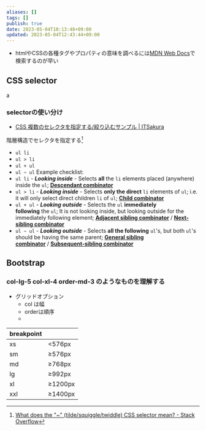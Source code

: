 ```yaml
---
aliases: []
tags: []
publish: true
date: 2023-05-04T10:13:48+09:00
updated: 2023-05-04T12:43:44+09:00
---
```


- htmlやCSSの各種タグやプロパティの意味を調べるには[MDN Web Docs](https://developer.mozilla.org/ja/)で検索するのが早い

## CSS selector
a
### selectorの使い分け
- [CSS 複数のセレクタを指定する/絞り込むサンプル \| ITSakura](https://itsakura.com/css-multi-selector#s2)

階層構造でセレクタを指定する[^1]
-  `ul li`
- `ul > li`
-  `ul + ul`
-  `ul ~ ul`
Example checklist:
-  `ul li` - _**Looking inside**_ - Selects **all** the `li` elements placed (anywhere) inside the `ul`; [**Descendant combinator**](https://developer.mozilla.org/en-US/docs/Web/CSS/Descendant_combinator)
- `ul > li` - _**Looking inside**_ - Selects **only the direct** `li` elements of `ul`; i.e. it will only select direct children `li` of `ul`; [**Child combinator**](https://developer.mozilla.org/en-US/docs/Web/CSS/Child_combinator)
-  `ul + ul` - _**Looking outside**_ - Selects the `ul` **immediately following** the `ul`; It is not looking inside, but looking outside for the immediately following element; [**Adjacent sibling combinator**](https://developer.mozilla.org/en-US/docs/Web/CSS/Adjacent_sibling_combinator) / [**Next-sibling combinator**](https://www.w3.org/TR/selectors-3/#adjacent-sibling-combinators)
-  `ul ~ ul` - _**Looking outside**_ - Selects **all the following** `ul`'s, but both `ul`'s should be having the same parent; [**General sibling combinator**](https://developer.mozilla.org/en-US/docs/Web/CSS/General_sibling_combinator) / [**Subsequent-sibling combinator**](https://www.w3.org/TR/selectors-3/#general-sibling-combinators)

[^1]: [What does the "~" \(tilde/squiggle/twiddle\) CSS selector mean? \- Stack Overflow](https://stackoverflow.com/questions/10782054/what-does-the-tilde-squiggle-twiddle-css-selector-mean)


## Bootstrap
### col-lg-5 col-xl-4 order-md-3 のようなものを理解する
- グリッドオプション
	- col は幅
	- orderは順序
	- 
| breakpoint |         |
| ---------- | ------- |
| xs         | <576px  |
| sm         | ≥576px  |
| md         | ≥768px  |
| lg         | ≥992px  |
| xl         | ≥1200px |
| xxl        | ≥1400px |

